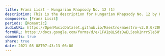 ```yaml
---
title: Franz Liszt - Hungarian Rhapsody No. 12 (1)
description: This is the description for Hungarian Rhapsody No. 12 by Franz Liszt
composers: [Franz Liszt]
periods: [Romantic]
audioURL: https://OpenMusicDataset.github.io/Maestro/maestro-v3.0.0/2004/MIDI-Unprocessed_XP_11_R1_2004_03-04_ORIG_MID--AUDIO_11_R1_2004_04_Track04_wav.midi
formURL: https://docs.google.com/forms/d/e/1FAIpQLSdzDwEL5ssk2nrrSle5HYuOcPAUIoQpdIBhXlTN654f3eLH3w/viewform
comments: true
share: true
date: 2021-08-08T07:43:13-06:00
---
```

